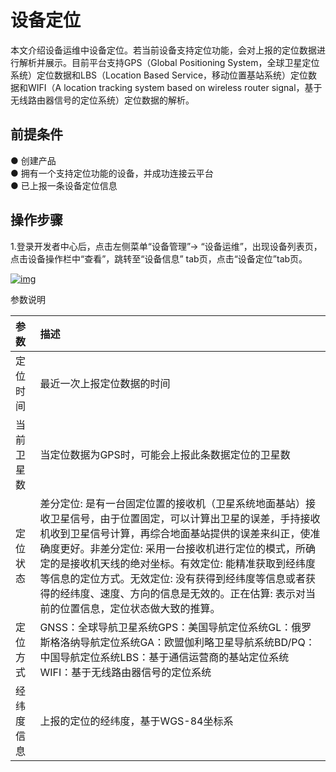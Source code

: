 # 设备定位

本文介绍设备运维中设备定位。若当前设备支持定位功能，会对上报的定位数据进行解析并展示。目前平台支持GPS（Global Positioning System，全球卫星定位系统）定位数据和LBS（Location Based Service，移动位置基站系统）定位数据和WIFI（A location tracking system based on wireless router signal，基于无线路由器信号的定位系统）定位数据的解析。

## **前提条件**

● 创建产品<br />
● 拥有一个支持定位功能的设备，并成功连接云平台<br />
● 已上报一条设备定位信息

## **操作步骤**

1.登录开发者中心后，点击左侧菜单“设备管理”→ “设备运维”，出现设备列表页，点击设备操作栏中“查看”，跳转至“设备信息” tab页，点击“设备定位”tab页。

<a data-fancybox title="img" href="/guide/image2022-3-10_14-11-40.png?version=1&modificationDate=1646892109000&api=v2">![img](/guide/image2022-3-10_14-11-40.png?version=1&modificationDate=1646892109000&api=v2)</a>

参数说明

| 参数       | 描述                                                         |
| :--------- | :----------------------------------------------------------- |
| 定位时间   | 最近一次上报定位数据的时间                                   |
| 当前卫星数 | 当定位数据为GPS时，可能会上报此条数据定位的卫星数            |
| 定位状态   | 差分定位: 是有一台固定位置的接收机（卫星系统地面基站）接收卫星信号，由于位置固定，可以计算出卫星的误差，手持接收机收到卫星信号计算，再综合地面基站提供的误差来纠正，使准确度更好。非差分定位: 采用一台接收机进行定位的模式，所确定的是接收机天线的绝对坐标。有效定位: 能精准获取到经纬度等信息的定位方式。无效定位: 没有获得到经纬度等信息或者获得的经纬度、速度、方向的信息是无效的。正在估算: 表示对当前的位置信息，定位状态做大致的推算。 |
| 定位方式   | GNSS：全球导航卫星系统GPS：美国导航定位系统GL：俄罗斯格洛纳导航定位系统GA：欧盟伽利略卫星导航系统BD/PQ：中国导航定位系统LBS：基于通信运营商的基站定位系统 WIFI：基于无线路由器信号的定位系统|
| 经纬度信息 | 上报的定位的经纬度，基于WGS-84坐标系                         |

